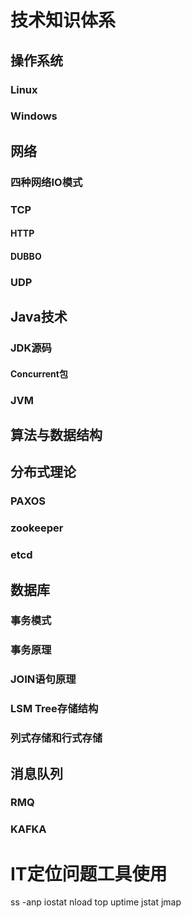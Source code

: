 # 技术知识体系
## 操作系统
### Linux
### Windows

## 网络
### 四种网络IO模式

### TCP

#### HTTP

#### DUBBO

### UDP

## Java技术
### JDK源码
#### Concurrent包

### JVM

### 

## 算法与数据结构


## 分布式理论
### PAXOS

### zookeeper

### etcd

## 数据库
### 事务模式

### 事务原理

### JOIN语句原理

### LSM Tree存储结构

### 列式存储和行式存储

## 消息队列
### RMQ
### KAFKA


# IT定位问题工具使用
ss -anp
iostat
nload
top
uptime
jstat
jmap
